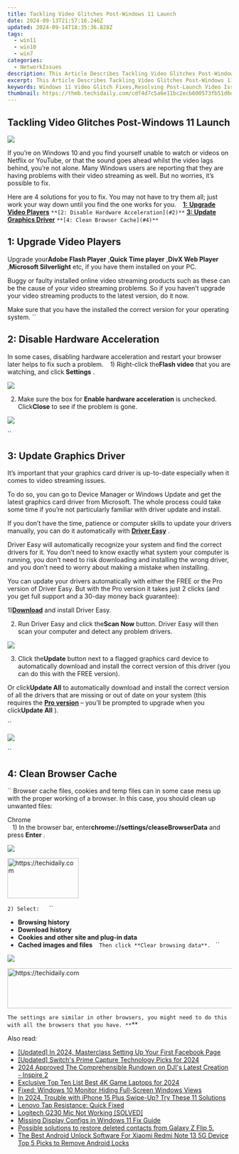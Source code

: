 ```yaml
---
title: Tackling Video Glitches Post-Windows 11 Launch
date: 2024-09-13T21:57:16.246Z
updated: 2024-09-14T18:35:36.828Z
tags:
  - win11
  - win10
  - win7
categories:
  - NetworkIssues
description: This Article Describes Tackling Video Glitches Post-Windows 11 Launch
excerpt: This Article Describes Tackling Video Glitches Post-Windows 11 Launch
keywords: Windows 11 Video Glitch Fixes,Resolving Post-Launch Video Issues in Windows 11,Overcoming Display Problems After Windows 11 Release,Troubleshooting Video Anomalies in Windows 11 OS,Addressing Streaming Irregularities on Windows 11,Enhancing Visual Performance Post-Windows 11 Launch,Mitigating Screen Glitches in the Latest Windows Version
thumbnail: https://thmb.techidaily.com/cdf4d7c5a6e11bc2ecb600573fb51d6d46dc48a05d2a33906086e284e9c970a7.jpg
---
```


## Tackling Video Glitches Post-Windows 11 Launch

![](https://images.drivereasy.com/wp-content/uploads/2017/09/img_59bf33c97703a.jpg)

 If you’re on Windows 10 and you find yourself unable to watch or videos on Netflix or YouTube, or that the sound goes ahead whilst the video lags behind, you’re not alone. Many Windows users are reporting that they are having problems with their video streaming as well. But no worries, it’s possible to fix.

 Here are 4 solutions for you to fix. You may not have to try them all; just work your way down until you find the one works for you.
``
`` [**1:** **Upgrade Video Players**](#1)
`` **[2: Disable Hardware Acceleration](#2)**
`` **[3: Update Graphics Driver](#3)**
`` **[4: Clean Browser Cache](#4)**
``

## **1: Upgrade Video Players**

 Upgrade your**Adobe Flash Player** ,**Quick Time player** ,**DivX Web Player** ,**Microsoft Silverlight** etc, if you have them installed on your PC.

 Buggy or faulty installed online video streaming products such as these can be the cause of your video streaming problems. So if you haven’t upgrade your video streaming products to the latest version, do it now.

 Make sure that you have the installed the correct version for your operating system.
``

## **2: Disable Hardware Acceleration**

 In some cases, disabling hardware acceleration and restart your browser later helps to fix such a problem.
``
`` 1) Right-click the**Flash video** that you are watching, and click **Settings** .

![](https://images.drivereasy.com/wp-content/uploads/2016/09/settings-on-flash-video.png)

 2) Make sure the box for **Enable hardware acceleration** is unchecked. Click**Close** to see if the problem is gone.

![](https://images.drivereasy.com/wp-content/uploads/2016/09/enable-hardware-accleration.png)

``

## **3: Update Graphics Driver**

 It’s important that your graphics card driver is up-to-date especially when it comes to video streaming issues.

 To do so, you can go to Device Manager or Windows Update and get the latest graphics card driver from Microsoft. The whole process could take some time if you’re not particularly familiar with driver update and install.

 If you don’t have the time, patience or computer skills to update your drivers manually, you can do it automatically with [**Driver Easy**](https://tools.techidaily.com/drivereasy/download/) .

 Driver Easy will automatically recognize your system and find the correct drivers for it. You don’t need to know exactly what system your computer is running, you don’t need to risk downloading and installing the wrong driver, and you don’t need to worry about making a mistake when installing.

 You can update your drivers automatically with either the FREE or the Pro version of Driver Easy. But with the Pro version it takes just 2 clicks (and you get full support and a 30-day money back guarantee):

 1)[**Download**](https://tools.techidaily.com/drivereasy/download/) and install Driver Easy.

 2) Run Driver Easy and click the**Scan Now** button. Driver Easy will then scan your computer and detect any problem drivers.

![](https://images.drivereasy.com/wp-content/uploads/2017/08/img_59914e6936efa.png)

 3) Click the**Update** button next to a flagged graphics card device to automatically download and install the correct version of this driver (you can do this with the FREE version).

 Or click**Update All** to automatically download and install the correct version of all the drivers that are missing or out of date on your system (this requires the [**Pro version**](https://tools.techidaily.com/drivereasy/download/) – you’ll be prompted to upgrade when you click**Update All** ).

``

![](https://images.drivereasy.com/wp-content/uploads/2017/08/img_59914e6f9c972.jpg)

``

## **4: Clean Browser Cache**

`` Browser cache files, cookies and temp files can in some case mess up with the proper working of a browser. In this case, you should clean up unwanted files:

 Chrome  
``
`` 1) In the browser bar, enter**chrome://settings/cleaseBrowserData**  and press **Enter** .
``
``

![](https://images.drivereasy.com/wp-content/uploads/2016/09/img_57d912ef7ac04-600x212.jpg)

<!-- affiliate ads begin -->
<a href="https://review-au.sjv.io/c/5597632/2098700/14409" target="_top" id="2098700">
  <img src="//a.impactradius-go.com/display-ad/14409-2098700" border="0" alt="https://techidaily.com" width="160" height="90"/>
</a>
<img height="0" width="0" src="https://review-au.sjv.io/i/5597632/2098700/14409" style="position:absolute;visibility:hidden;" border="0" />
<!-- affiliate ads end -->

``2) Select:
``
`` `` ``

* **Browsing history**
`` ``
* **Download history**
`` ``
* **Cookies and other site and plug-in data**
`` ``
* **Cached images and files**
`` ``
``Then click **Clear browsing data**.
``
``

![](https://images.drivereasy.com/wp-content/uploads/2016/09/clear-browsing-data.png)

<!-- affiliate ads begin -->
<a href="https://ephamedtechinc.pxf.io/c/5597632/2120864/26400?prodsku=Mercury" target="_top" id="2120864">
  <img src="//a.impactradius-go.com/display-ad/26400-2120864" border="0" alt="https://techidaily.com" width="728" height="90"/>
</a>
<img height="0" width="0" src="https://ephamedtechinc.pxf.io/i/5597632/2120864/26400?prodsku=Mercury" style="position:absolute;visibility:hidden;" border="0" />
<!-- affiliate ads end -->

``The settings are similar in other browsers, you might need to do this with all the browsers that you have.
**``**

<ins class="adsbygoogle"
     style="display:block"
     data-ad-format="autorelaxed"
     data-ad-client="ca-pub-7571918770474297"
     data-ad-slot="1223367746"></ins>

<ins class="adsbygoogle"
     style="display:block"
     data-ad-client="ca-pub-7571918770474297"
     data-ad-slot="8358498916"
     data-ad-format="auto"
     data-full-width-responsive="true"></ins>

<span class="atpl-alsoreadstyle">Also read:</span>
<div><ul>
<li><a href="https://facebook-video-recording.techidaily.com/updated-in-2024-masterclass-setting-up-your-first-facebook-page/"><u>[Updated] In 2024, Masterclass Setting Up Your First Facebook Page</u></a></li>
<li><a href="https://remote-screen-capture.techidaily.com/updated-switchs-prime-capture-technology-picks-for-2024/"><u>[Updated] Switch's Prime Capture Technology Picks for 2024</u></a></li>
<li><a href="https://article-tips.techidaily.com/2024-approved-the-comprehensible-rundown-on-djis-latest-creation-inspire-2/"><u>2024 Approved The Comprehensible Rundown on DJI's Latest Creation - Inspire 2</u></a></li>
<li><a href="https://fox-info.techidaily.com/exclusive-top-ten-list-best-4k-game-laptops-for-2024/"><u>Exclusive Top Ten List Best 4K Game Laptops for 2024</u></a></li>
<li><a href="https://network-issues.techidaily.com/fixed-windows-10-monitor-hiding-full-screen-windows-views/"><u>Fixed: Windows 10 Monitor Hiding Full-Screen Windows Views</u></a></li>
<li><a href="https://ios-unlock.techidaily.com/in-2024-trouble-with-iphone-15-plus-swipe-up-try-these-11-solutions-by-drfone-ios/"><u>In 2024, Trouble with iPhone 15 Plus Swipe-Up? Try These 11 Solutions</u></a></li>
<li><a href="https://network-issues.techidaily.com/lenovo-tap-resistance-quick-fixed/"><u>Lenovo Tap Resistance: Quick Fixed</u></a></li>
<li><a href="https://sound-issues.techidaily.com/logitech-g230-mic-not-working-solved/"><u>Logitech G230 Mic Not Working [SOLVED]</u></a></li>
<li><a href="https://network-issues.techidaily.com/missing-display-configs-in-windows-11-fix-guide/"><u>Missing Display Configs in Windows 11 Fix Guide</u></a></li>
<li><a href="https://review-topics.techidaily.com/possible-solutions-to-restore-deleted-contacts-from-galaxy-z-flip-5-by-fonelab-android-recover-contacts/"><u>Possible solutions to restore deleted contacts from Galaxy Z Flip 5.</u></a></li>
<li><a href="https://sim-unlock.techidaily.com/the-best-android-unlock-software-for-xiaomi-redmi-note-13-5g-device-top-5-picks-to-remove-android-locks-by-drfone-android/"><u>The Best Android Unlock Software For Xiaomi Redmi Note 13 5G Device Top 5 Picks to Remove Android Locks</u></a></li>
</ul></div>

